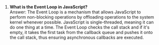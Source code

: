 1. **What is the Event Loop in JavaScript?**  
    Answer: The Event Loop is a mechanism that allows JavaScript to perform non-blocking operations by offloading operations to the system kernel whenever possible. JavaScript is single-threaded, meaning it can do one thing at a time. The Event Loop checks the call stack and if it's empty, it takes the first task from the callback queue and pushes it onto the call stack, thus ensuring asynchronous callbacks are executed.